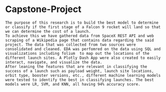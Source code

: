 # Capstone-Project
	The purpose of this research is to build the best model to determine or classify if the first stage of a Falcon 9 rocket will land so that we can determine the cost of a launch.
	To achieve this we have gathered data from SpaceX REST API and web scraping of a Wikipedia page that contains data regarding the said project. The data that was collected from two sources were consolidated and cleaned. EDA was perfomred on the data using SQL and visualizations including folium  to map out the locations of the different launch sites. A Plotly Dash App were also created to easily interact, navigate, and visualize the data.
	After leaning the features that are relevant in classifying the success of a launch such as payload weight, launch site locations, orbit type, booster versions, etc., different machine learning models were tested to identify the best in classifying launches. The best models were LR, SVM, and KNN, all having 94% accuracy score.

